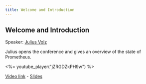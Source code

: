 ```yaml
---
title: Welcome and Introduction
---
```


## Welcome and Introduction

Speaker: [Julius Volz](/2017-munich/speakers/julius-volz/)

Julius opens the conference and gives an overview of the state of Prometheus.

<%= youtube_player("jZRGDZkPH9w") %>

[Video link](https://youtu.be/jZRGDZkPH9w) -
[Slides](/2017-munich/slides/welcome-and-introduction.pdf)
